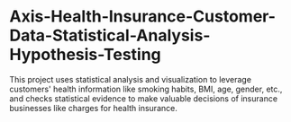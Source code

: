 # Axis-Health-Insurance-Customer-Data-Statistical-Analysis-Hypothesis-Testing
This project uses statistical analysis and visualization to leverage customers' health information like smoking habits, BMI, age, gender, etc., and checks statistical  evidence to make valuable decisions of insurance businesses like charges for health insurance.
